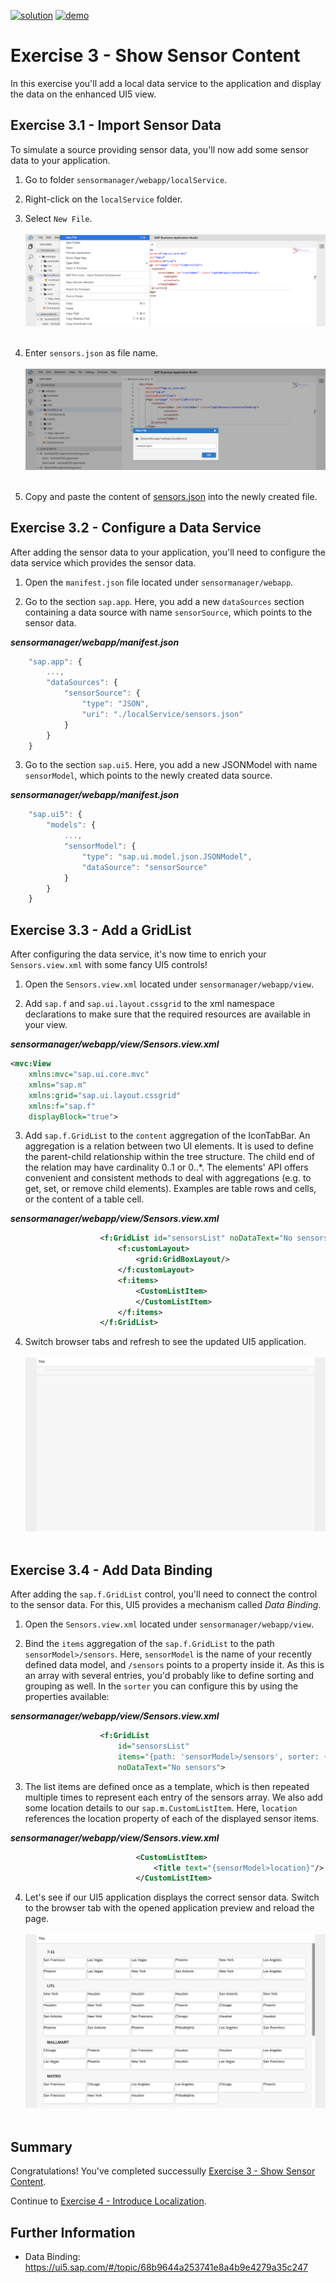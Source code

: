 [![solution](https://flat.badgen.net/badge/solution/available/green?icon=github)](../../../../tree/code/ex3)
[![demo](https://flat.badgen.net/badge/demo/deployed/blue?icon=chrome)](https://SAP-samples.github.io/teched2021-DEV160/ex3/sensormanager/webapp/)

# Exercise 3 - Show Sensor Content

In this exercise you'll add a local data service to the application and display the data on the enhanced UI5 view.

## Exercise 3.1 - Import Sensor Data

To simulate a source providing sensor data, you'll now add some sensor data to your application.

1. Go to folder `sensormanager/webapp/localService`.

2. Right-click on the `localService` folder.

3. Select `New File`.
<br><br>![](images/03_01_0010.png)<br><br>

4. Enter `sensors.json` as file name.
<br><br>![](images/03_01_0020.png)<br><br>

1. Copy and paste the content of [sensors.json](data/sensors.json) into the newly created file.

## Exercise 3.2 - Configure a Data Service

After adding the sensor data to your application, you'll need to configure the data service which provides the sensor data.

1. Open the `manifest.json` file located under `sensormanager/webapp`.

2. Go to the section `sap.app`. Here, you add a new `dataSources` section containing a data source with name `sensorSource`, which points to the sensor data.

***sensormanager/webapp/manifest.json***

````js
    "sap.app": {
        ...,
        "dataSources": {
            "sensorSource": {
                "type": "JSON",
                "uri": "./localService/sensors.json"
            }
        }
    }
````

3. Go to the section `sap.ui5`. Here, you add a new JSONModel with name `sensorModel`, which points to the newly created data source.

***sensormanager/webapp/manifest.json***

````js
    "sap.ui5": {
        "models": {
	        ...,
            "sensorModel": {
                "type": "sap.ui.model.json.JSONModel",
                "dataSource": "sensorSource"
            }
        }
    }
````

## Exercise 3.3 - Add a GridList

After configuring the data service, it's now time to enrich your `Sensors.view.xml` with some fancy UI5 controls!

1. Open the `Sensors.view.xml` located under `sensormanager/webapp/view`.

2. Add `sap.f` and `sap.ui.layout.cssgrid` to the xml namespace declarations to make sure that the required resources are available in your view.

***sensormanager/webapp/view/Sensors.view.xml***

````xml
<mvc:View
    xmlns:mvc="sap.ui.core.mvc"
    xmlns="sap.m"
    xmlns:grid="sap.ui.layout.cssgrid"
    xmlns:f="sap.f"
    displayBlock="true">
````

3. Add `sap.f.GridList` to the `content` aggregation of the IconTabBar. An aggregation is a relation between two UI elements. It is used to define the parent-child relationship within the tree structure. The child end of the relation may have cardinality 0..1 or 0..*. The elements' API offers convenient and consistent methods to deal with aggregations (e.g. to get, set, or remove child elements). Examples are table rows and cells, or the content of a table cell.

***sensormanager/webapp/view/Sensors.view.xml***

````xml
                    <f:GridList id="sensorsList" noDataText="No sensors">
                        <f:customLayout>
                            <grid:GridBoxLayout/>
                        </f:customLayout>
                        <f:items>
                            <CustomListItem>
                            </CustomListItem>
                        </f:items>
                    </f:GridList>

````

4. Switch browser tabs and refresh to see the updated UI5 application.
<br><br>![](images/03_03_0010.png)<br><br>

## Exercise 3.4 - Add Data Binding

After adding the `sap.f.GridList` control, you'll need to connect the control to the sensor data. For this, UI5 provides a mechanism called *Data Binding*.

1. Open the `Sensors.view.xml` located under `sensormanager/webapp/view`.

2. Bind the `items` aggregation of the `sap.f.GridList` to the path `sensorModel>/sensors`. Here, `sensorModel` is  the name of your recently defined data model, and `/sensors` points to a property inside it. As this is an array with several entries, you'd probably like to define sorting and grouping as well. In the `sorter` you can configure this by using the properties available:

***sensormanager/webapp/view/Sensors.view.xml***

````xml
                    <f:GridList
                        id="sensorsList"
                        items="{path: 'sensorModel>/sensors', sorter: {path:'customer', group:true, descending: false}}"
                        noDataText="No sensors">
````

3. The list items are defined once as a template, which is then repeated multiple times to represent each entry of the sensors array. We also add some location details to our `sap.m.CustomListItem`. Here, `location` references the location property of each of the displayed sensor items.

***sensormanager/webapp/view/Sensors.view.xml***

````xml
                            <CustomListItem>
                                <Title text="{sensorModel>location}"/>
                            </CustomListItem>
````

4. Let's see if our UI5 application displays the correct sensor data. Switch to the browser tab with the opened application preview and reload the page.
<br><br>![](images/03_04_0010.png)<br><br>

## Summary

Congratulations! You've completed successully [Exercise 3 - Show Sensor Content](#exercise-3---show-sensor-content).

Continue to [Exercise 4 - Introduce Localization](../ex4/README.md).

## Further Information

* Data Binding: https://ui5.sap.com/#/topic/68b9644a253741e8a4b9e4279a35c247
